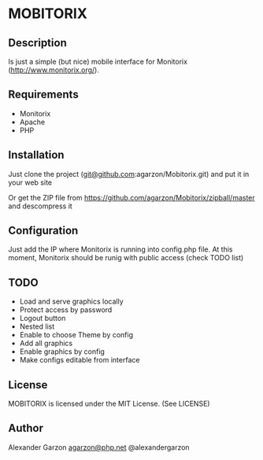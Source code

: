 MOBITORIX
===========

Description
---------------

Is just a simple (but nice) mobile interface for Monitorix (http://www.monitorix.org/).

Requirements
-------------------

 * Monitorix
 * Apache
 * PHP

Installation
--------------
Just clone the project (git@github.com:agarzon/Mobitorix.git) and put it in your web site

Or get the ZIP file from https://github.com/agarzon/Mobitorix/zipball/master and descompress it

Configuration
--------------
Just add the IP where Monitorix is running into config.php file.
At this moment, Monitorix should be runig with public access (check TODO list)

TODO
-------

* Load and serve graphics locally
* Protect access by password
* Logout button
* Nested list
* Enable to choose Theme by config
* Add all graphics
* Enable graphics by config
* Make configs editable from interface

License
-------

MOBITORIX is licensed under the MIT License. (See LICENSE)

Author
-------

Alexander Garzon <agarzon@php.net>
@alexandergarzon
